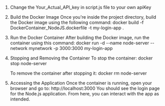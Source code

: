 1. Change the Your_Actual_API_key in script.js file to your own apiKey

2. Build the Docker Image
   Once you're inside the project directory, build the Docker image using the following command:
   docker build -f DockerContainer_NodeJS.dockerfile -t my-login-app .

3. Run the Docker Container
   After building the Docker image, run the container using this command:
   docker run -d --name node-server --network mynetwork -p 3000:3000 my-login-app

4. Stopping and Removing the Container
   To stop the container:
   docker stop node-server

    To remove the container after stopping it:
    docker rm node-server

5. Accessing the Application
   Once the container is running, open your browser and go to:
   http://localhost:3000
   You should see the login page for the Node.js application. From here, you can interact with the app as intended.
